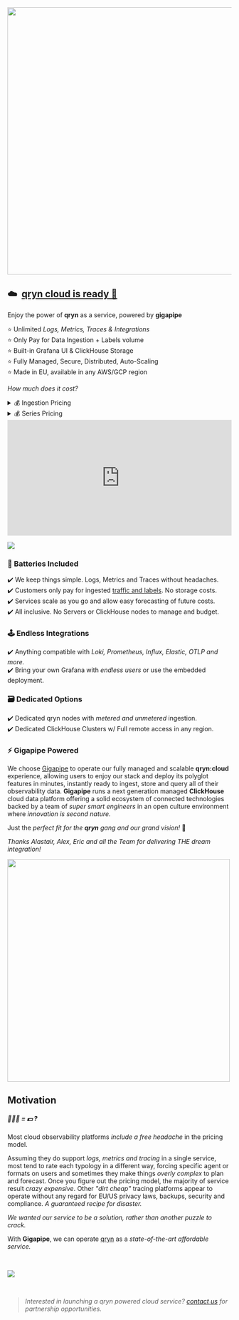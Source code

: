<a href="https://app.gigapipe.com/signup?ref=qxip" target="_blank">
  <!-- <img src="https://user-images.githubusercontent.com/1423657/200078144-5d0b0960-2ad8-4b0c-9cdd-b7f8f9f516ae.png" width=500 /> -->
  <img src="https://user-images.githubusercontent.com/1423657/200078554-f8352174-9a6b-4f4a-90fc-1c6521d46c5b.png" width=600 />  
</a>

## ☁️&nbsp; [qryn cloud is ready 🚀](https://qryn.cloud)

Enjoy the power of **qryn** as a service, powered by **gigapipe**

⭐  Unlimited _Logs, Metrics, Traces & Integrations_<br>
⭐  Only Pay for Data Ingestion + Labels volume<br>
⭐  Built-in Grafana UI & ClickHouse Storage<br>
⭐  Fully Managed, Secure, Distributed, Auto-Scaling<br>
⭐  Made in EU, available in any AWS/GCP region<br>

_How much does it cost?_
<details>
 <summary>💰 Ingestion Pricing</summary>

*  _🔋 0-1 TB: **$0.89** x GB/month_<br>
*  _🔋🔋 1-10 TB: **$0.59** x GB/month_<br>
*  _🔋🔋🔋 10+ TB: **$0.39** x GB/month_<br>
<br>
⭐ Only pay for what you ingest. Disk space unmetered<br>

</details>

<details>
 <summary>💰 Series Pricing</summary>

*  _**$0.005** x [Series/month *](https://qryn.metrico.in/#/faq?id=fingerprints)_<br>
<br>
⭐ Fingerprints are shared between Logs and Metrics.<br>
⭐ Cardinality is calculated just [like Prometheus](https://qryn.metrico.in/#/faq?id=fingerprints)<br>
</details>

<iframe height="300" width="100%" scrolling="no" border=0 src="https://qryn.metrico.in/cloud/pricing.html" style="height: 260px; width: 100%; border: 0px; background: #FFF;"></iframe>

<a href="https://qryn.cloud" target="_blank"><img src="https://cdn.hashnode.com/res/hashnode/image/upload/v1668292168833/yhoe71kQ5I.png?width=200"></a>

### 🔋 Batteries Included

✔️ We keep things simple. Logs, Metrics and Traces without headaches.<br>
✔️ Customers only pay for ingested [traffic and labels](https://qryn.metrico.in/#/faq?id=fingerprints). No storage costs.<br>
✔️ Services scale as you go and allow easy forecasting of future costs.<br>
✔️ All inclusive. No Servers or ClickHouse nodes to manage and budget.<br>

### 🕹️ Endless Integrations

✔️ Anything compatible with _Loki, Prometheus, Influx, Elastic, OTLP and more._<br>
✔️ Bring your own Grafana with _endless users_ or use the embedded deployment.<br>

### 🗃️ Dedicated Options

✔️ Dedicated qryn nodes with _metered and unmetered_ ingestion.<br>
✔️ Dedicated ClickHouse Clusters w/ Full remote access in any region.<br>

### ⚡ Gigapipe Powered

We choose [Gigapipe](https://gigapipe.com) to operate our fully managed and scalable **qryn:cloud** experience, allowing users to enjoy our stack and deploy its polyglot features in minutes, instantly ready to ingest, store and query all of their observability data. **Gigapipe** runs a next generation managed **ClickHouse** cloud data platform offering a solid ecosystem of connected technologies backed by a team of _super smart engineers_ in an open culture environment where _innovation is second nature._ 

Just the _perfect fit for the **qryn** gang and our grand vision!_  🔎

_Thanks Alastair, Alex, Eric and all the Team for delivering THE dream integration!_ 

<a href="https://qryn.cloud" target="_blank">
  <img src="https://user-images.githubusercontent.com/1423657/199832448-b5b42495-bd88-45b5-a455-2e57fe828c63.png" width=500 />
</a>

<br>

## Motivation
##### 🧠🤯🎱 = 💵 ?

Most cloud observability platforms _include a free headache_ in the pricing model. 

Assuming they do support _logs, metrics and tracing_ in a single service, most tend to rate each typology in a different way, forcing specific agent or formats on users and sometimes they make things _overly complex_ to plan and forecast. Once you figure out the pricing model, the majority of service result _crazy expensive_. Other _"dirt cheap"_ tracing platforms appear to operate without any regard for EU/US privacy laws, backups, security and compliance. _A guaranteed recipe for disaster._

_*We wanted our service to be a solution, rather than another puzzle to crack.*_

With **Gigapipe**, we can operate [qryn](https://qryn.dev) as a _state-of-the-art affordable service._ 

<br>

<a href="https://qryn.cloud" target="_blank"><img src="https://cdn.hashnode.com/res/hashnode/image/upload/v1668278089084/D7HPyeUPf.png?width=250"></a>

<br>

> _Interested in launching a qryn powered cloud service? [contact us](mailto:info@qryn.dev) for partnership opportunities._

